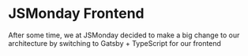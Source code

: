 # JSMonday Frontend

After some time, we at JSMonday decided to make a big change to our architecture by switching to Gatsby + TypeScript for our frontend